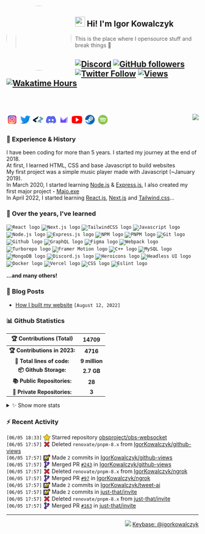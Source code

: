 <!-- ## Hi! I'm Igor Kowalczyk 🖐️ -->

<img width="170" height="170" align="left" style="float: left; margin: 0 10px 0 0; border-radius: 50%;" src="https://media.discordapp.net/attachments/710425657003212810/933327129305821184/circle.png">  

## <img width="26" height="26" src="https://raw.githubusercontent.com/igorkowalczyk/igorkowalczyk/master/src/images/wave.gif" width="27px"> Hi! I'm Igor Kowalczyk
> This is the place where I opensource stuff and break things :rofl:<br>

[![Discord](https://img.shields.io/discord/666599184844980224?color=333&label=Chat&logo=discord&logoColor=fff&style=flat-square)](https://igorkowalczyk.dev/r/discord-server)
[![GitHub followers](https://img.shields.io/github/followers/igorkowalczyk?color=333&label=Follow&logo=github&logoColor=fff&style=flat-square)](https://github.com/IgorKowalczyk?tab=followers)
[![Twitter Follow](https://img.shields.io/static/v1?message=Twitter&color=333&label=@majonezexe&logo=twitter&logoColor=fff&style=flat-square)](https://twitter.com/majonezexe)
[![Views](https://views.igorkowalczyk.vercel.app/api/badge/igorkowalczyk?style=flat-square&color=333)](https://igorkowalczyk.dev)
[![Wakatime Hours](https://wakatime-hours.deno.dev/api/badge?style=flat-square&color=333)](https://igorkowalczyk.dev)
<br><br><br>
---

<a href="https://discord.com/users/544164729354977282">
 <img src="https://lanyard.cnrad.dev/api/544164729354977282?hideTimestamp=true&idleMessage=Just%20chillin'%20at%20the%20moment&bg=161a23&animated=true" align="right" />
</a>

<p align="left">
<code><a href="https://www.instagram.com/majonezexe/" target="_blank"><img src="https://github.com/igorkowalczyk/igorkowalczyk/blob/master/src/images/readme/svg/instagram.svg" alt="Instagram" width="30" height="30"/></a></code>
<code><a href="https://twitter.com/majonezexe" target="_blank"><img src="https://github.com/igorkowalczyk/igorkowalczyk/blob/master/src/images/readme/svg/twitter.svg" alt="Twitter" width="30" height="30"/></a></code>
<code><a href="https://profile.codersrank.io/user/igorkowalczyk/" target="_blank"><img src="https://github.com/igorkowalczyk/igorkowalczyk/blob/master/src/images/readme/png/codersrank.png" alt="Codersrank" width="30" height="30"/></a></code>
<code><a href="https://discord.com/users/544164729354977282" target="_blank"><img src="https://github.com/igorkowalczyk/igorkowalczyk/blob/master/src/images/readme/svg/discord.svg" alt="Discord" width="30" height="30"/></a></code>
<code><a href="mailto:majonezexe@protonmail.com" target="_blank"><img src="https://github.com/igorkowalczyk/igorkowalczyk/blob/master/src/images/readme/svg/protonmail.svg" alt="Email" width="30" height="30"/></a></code>
<code><a href="https://www.youtube.com/c/Majonezexe" target="_blank"><img src="https://github.com/igorkowalczyk/igorkowalczyk/blob/master/src/images/readme/svg/youtube.svg" alt="YouTube" width="30" height="30"/></a></code>
<code><a href="https://steamcommunity.com/id/m-exe/" target="_blank"><img src="https://github.com/igorkowalczyk/igorkowalczyk/blob/master/src/images/readme/svg/steam.svg" alt="Steam" width="30" height="30"/></a></code>
<code><a href="https://open.spotify.com/user/1w9osz9cvrop0cn3yd09di21x" target="_blank"><img src="https://github.com/igorkowalczyk/igorkowalczyk/blob/master/src/images/readme/svg/spotify.svg" alt="Spotify" width="30" height="30"/></a></code>
</p>

### 💪 Experience & History
I have been coding for more than 5 years. I started my journey at the end of 2018.<br/>
At first, I learned HTML, CSS and base Javascript to build websites<br/>
My first project was a simple music player made with Javascript (~January 2019).<br/>
In March 2020, I started learning [Node.js](https://github.com/IgorKowalczyk?tab=repositories&q=&type=&language=javascript&sort=stargazers) & [Express.js](https://expressjs.com/), I also created my first major project - [Majo.exe](https://github.com/igorkowalczyk/majo.exe)<br/>
In April 2022, I started learning [React.js](https://reactjs.org/), [Next.js](https://nextjs.org/) and [Tailwind.css](https://tailwindcss.com/)...

### 🧠 Over the years, I've learned
 <code><img src="https://igorkowalczyk.dev/assets/tech/react.svg" height="30" width="30" alt="React logo"/></code>
 <code><img src="https://igorkowalczyk.dev/assets/tech/next.svg" height="30" width="30" alt="Next.js logo"/></code>
 <code><img src="https://igorkowalczyk.dev/assets/tech/tailwindcss.svg" height="30" width="30" alt="TailwindCSS logo"/></code>
 <code><img src="https://igorkowalczyk.dev/assets/tech/javascript.svg" height="30" width="30" alt="Javascript logo"/></code>
 <code><img src="https://igorkowalczyk.dev/assets/tech/nodejs.svg" height="30" width="30" alt="Node.js logo"/></code>
 <code><img src="https://igorkowalczyk.dev/assets/tech/express.svg" height="30" width="30" alt="Express.js logo"/></code>
 <code><img src="https://igorkowalczyk.dev/assets/tech/npm.svg" height="30" width="30" alt="NPM logo"/></code>
 <code><img src="https://igorkowalczyk.dev/assets/tech/pnpm.svg" height="30" width="30" alt="PNPM logo"/></code>
 <code><img src="https://igorkowalczyk.dev/assets/tech/git.svg" height="30" width="30" alt="Git logo"/></code>
 <code><img src="https://igorkowalczyk.dev/assets/tech/github.svg" height="30" width="30" alt="Github logo"/></code>
 <code><img src="https://igorkowalczyk.dev/assets/tech/graphql.svg" height="30" width="30" alt="GraphQL logo"/></code>
 <code><img src="https://igorkowalczyk.dev/assets/tech/figma.svg" height="30" width="30" alt="Figma logo"/></code>
 <code><img src="https://igorkowalczyk.dev/assets/tech/webpack.svg" height="30" width="30" alt="Webpack logo"/></code>
 <code><img src="https://igorkowalczyk.dev/assets/tech/turborepo.svg" height="30" width="30" alt="Turborepo logo"/></code>
 <code><img src="https://igorkowalczyk.dev/assets/tech/framer.svg" height="30" width="30" alt="Framer Motion logo"/></code>
 <code><img src="https://igorkowalczyk.dev/assets/tech/cpp.svg" height="30" width="30" alt="C++ logo"/></code>
 <code><img src="https://igorkowalczyk.dev/assets/tech/mysql.svg" height="30" width="30" alt="MySQL logo"/></code>
 <code><img src="https://igorkowalczyk.dev/assets/tech/mongodb.svg" height="30" width="30" alt="MongoDB logo"/></code>
 <code><img src="https://igorkowalczyk.dev/assets/tech/discordjs.svg" height="30" width="30" alt="Discord.js logo"/></code>
 <code><img src="https://igorkowalczyk.dev/assets/tech/heroicons.svg" height="30" width="30" alt="Heroicons logo"/></code>
 <code><img src="https://igorkowalczyk.dev/assets/tech/headlessui.svg" height="30" width="30" alt="Headless UI logo"/></code>
 <code><img src="https://igorkowalczyk.dev/assets/tech/docker.svg" height="30" width="30" alt="Docker logo"/></code> 
 <code><img src="https://igorkowalczyk.dev/assets/tech/vercel.svg" height="30" width="30" alt="Vercel logo"/></code>
 <code><img src="https://igorkowalczyk.dev/assets/tech/css.svg" height="30" width="30" alt="CSS logo"/></code>
 <code><img src="https://igorkowalczyk.dev/assets/tech/eslint.svg" height="30" width="30" alt="Eslint logo"/></code>
 
 **...and many others!**

### 📕 Blog Posts
<!-- START_SECTION:feed -->
- [How I built my website](https://igorkowalczyk.dev/blog/how-i-built-my-website) `[August 12, 2022]`
<!-- Posts last updated on Mon Jun 05 2023 20:26:19 GMT+0000 (Coordinated Universal Time) -->
<!-- END_SECTION:feed -->
   
### 📊 Github Statistics
<!--START_SECTION:wakatime-->
|    🏆 Contributions (Total)   |     14709     |
| :---------------------------: | :-----------: |
| **🏆 Contributions in 2023:** |    **4716**   |
|  **📝 Total lines of code:**  | **9 million** |
|     **📦 Github Storage:**    |   **2.7 GB**  |
|  **📚 Public Repositories:**  |     **28**    |
|  **🔑 Private Repositories:** |     **3**     |

<details><summary>✨ Show more stats</summary>

#### 📅 I work mostly during the night

```text
🌞 Morning   593 commits   [████████░░░░░░░░░░░░░░░░░]   32.78%
🌆 Daytime   510 commits   [███████░░░░░░░░░░░░░░░░░░]   28.19%
🌃 Evening   664 commits   [█████████░░░░░░░░░░░░░░░░]   36.71%
🌙 Night     42 commits    [░░░░░░░░░░░░░░░░░░░░░░░░░]   2.32%
```

#### 📅 I'm most productive on Thursday

```text
Monday      205 commits   [██░░░░░░░░░░░░░░░░░░░░░░░]   11.33%
Tuesday     335 commits   [████░░░░░░░░░░░░░░░░░░░░░]   18.52%
Wednesday   312 commits   [████░░░░░░░░░░░░░░░░░░░░░]   17.25%
Thursday    337 commits   [████░░░░░░░░░░░░░░░░░░░░░]   18.63%
Friday      180 commits   [██░░░░░░░░░░░░░░░░░░░░░░░]   9.95%
Saturday    208 commits   [██░░░░░░░░░░░░░░░░░░░░░░░]   11.50%
Sunday      232 commits   [███░░░░░░░░░░░░░░░░░░░░░░]   12.82%
```

#### 📊 Weekly work stats (last 7 days)

```text
💬 Programming Languages:
JavaScript   [26 hrs 17 mins]   [█████████████████░░░░░░░░]   70.66%

YAML         [1 hr 55 mins]     [█░░░░░░░░░░░░░░░░░░░░░░░░]   5.16%
Markdown     [1 hr 39 mins]     [█░░░░░░░░░░░░░░░░░░░░░░░░]   4.46%
EJS          [1 hr 2 mins]      [░░░░░░░░░░░░░░░░░░░░░░░░░]   2.79%
Other        [2h 25m]           [████░░░░░░░░░░░░░░░░░░░░░]   16.92%

💻 Operating Systems:
Linux        [37 hrs 12 mins]  [█████████████████████████]   100.00%
```

<!-- Wakatime last updated on Mon Jun 05 2023 20:26:32 GMT+0000 (Coordinated Universal Time) -->
</details>
   
<!--END_SECTION:wakatime-->

### :zap: Recent Activity
<!--START_SECTION:activity-->
`[06/05 18:33]` <a href="https://github.com/igorkowalczyk" title="⭐"><img alt="⭐" src="https://github.com/igorkowalczyk/igorkowalczyk/raw/master/src/images/icons/star.png" align="top" height="18"></a> Starred repository [obsproject/obs-websocket](https://github.com/obsproject/obs-websocket)<br>`[06/05 17:57]` <a href="https://github.com/igorkowalczyk" title="❌"><img alt="❌" src="https://github.com/igorkowalczyk/igorkowalczyk/raw/master/src/images/icons/delete.png" align="top" height="18"></a> Deleted `renovate/pnpm-8.x` from [IgorKowalczyk/github-views](https://github.com/IgorKowalczyk/github-views)<br>`[06/05 17:57]` <a href="https://github.com/igorkowalczyk" title="📝"><img alt="📝" src="https://github.com/igorkowalczyk/igorkowalczyk/raw/master/src/images/icons/commit.png" align="top" height="18"></a> Made `2` commits in [IgorKowalczyk/github-views](https://github.com/IgorKowalczyk/github-views)<br>`[06/05 17:57]` <a href="https://github.com/igorkowalczyk" title="🎉"><img alt="🎉" src="https://github.com/igorkowalczyk/igorkowalczyk/raw/master/src/images/icons/merge.png" align="top" height="18"></a> Merged PR [`#243`](https://github.com/IgorKowalczyk/github-views/pull/243 'Update pnpm to v8.6.1') in [IgorKowalczyk/github-views](https://github.com/IgorKowalczyk/github-views)<br>`[06/05 17:57]` <a href="https://github.com/igorkowalczyk" title="❌"><img alt="❌" src="https://github.com/igorkowalczyk/igorkowalczyk/raw/master/src/images/icons/delete.png" align="top" height="18"></a> Deleted `renovate/pnpm-8.x` from [IgorKowalczyk/ngrok](https://github.com/IgorKowalczyk/ngrok)<br>`[06/05 17:57]` <a href="https://github.com/igorkowalczyk" title="🎉"><img alt="🎉" src="https://github.com/igorkowalczyk/igorkowalczyk/raw/master/src/images/icons/merge.png" align="top" height="18"></a> Merged PR [`#97`](https://github.com/IgorKowalczyk/ngrok/pull/97 'Update pnpm to v8.6.1') in [IgorKowalczyk/ngrok](https://github.com/IgorKowalczyk/ngrok)<br>`[06/05 17:57]` <a href="https://github.com/igorkowalczyk" title="📝"><img alt="📝" src="https://github.com/igorkowalczyk/igorkowalczyk/raw/master/src/images/icons/commit.png" align="top" height="18"></a> Made `2` commits in [IgorKowalczyk/tweet-ai](https://github.com/IgorKowalczyk/tweet-ai)<br>`[06/05 17:57]` <a href="https://github.com/igorkowalczyk" title="📝"><img alt="📝" src="https://github.com/igorkowalczyk/igorkowalczyk/raw/master/src/images/icons/commit.png" align="top" height="18"></a> Made `2` commits in [just-that/invite](https://github.com/just-that/invite)<br>`[06/05 17:57]` <a href="https://github.com/igorkowalczyk" title="❌"><img alt="❌" src="https://github.com/igorkowalczyk/igorkowalczyk/raw/master/src/images/icons/delete.png" align="top" height="18"></a> Deleted `renovate/pnpm-8.x` from [just-that/invite](https://github.com/just-that/invite)<br>`[06/05 17:57]` <a href="https://github.com/igorkowalczyk" title="🎉"><img alt="🎉" src="https://github.com/igorkowalczyk/igorkowalczyk/raw/master/src/images/icons/merge.png" align="top" height="18"></a> Merged PR [`#163`](https://github.com/just-that/invite/pull/163 'Update pnpm to v8.6.1') in [just-that/invite](https://github.com/just-that/invite)
<!--END_SECTION:activity-->

---

<p align="right"><img src="https://keybase.io/images/icons/icon-keybase-logo-48@2x.png" width="18px"> <a href="https://keybase.io/igorkowalczyk">Keybase: @igorkowalczyk</a></p>